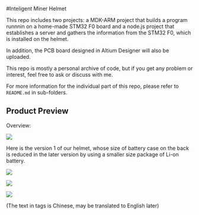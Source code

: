 #Inteligent Miner Helmet

This repo includes two projects: a MDK-ARM project that builds a program runnnin on a home-made STM32 F0 board and a node.js project that establishes a server and gathers the information from the STM32 F0, which is installed on the helmet.

In addition, the PCB board designed in Altium Designer will also be uploaded.

This repo is mostly a personal archive of code, but if you get any problem or interest, feel free to ask or discuss with me.

For more information for the individual part of this repo, please refer to `README.md` in sub-folders.

## Product Preview

Overview:

![](https://raw.githubusercontent.com/wontoncc/inteligent-miner-helmet/master/photo/Overview.jpg)

Here is the version 1 of our helmet, whose size of battery case on the back is reduced in the later version by using a smaller size package of Li-on battery.

![](https://raw.githubusercontent.com/wontoncc/inteligent-miner-helmet/master/photo/side.jpg)

![](https://raw.githubusercontent.com/wontoncc/inteligent-miner-helmet/master/photo/front.jpg)

![](https://raw.githubusercontent.com/wontoncc/inteligent-miner-helmet/master/photo/top.jpg)

(The text in tags is Chinese, may be translated to English later)
